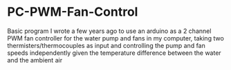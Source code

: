 # PC-PWM-Fan-Control

Basic program I wrote a few years ago to use an arduino as a 2 channel PWM fan controller for the water pump and fans in my computer, taking two thermisters/thermocouples as input and controlling the pump and fan speeds independently given the temperature difference between the water and the ambient air

